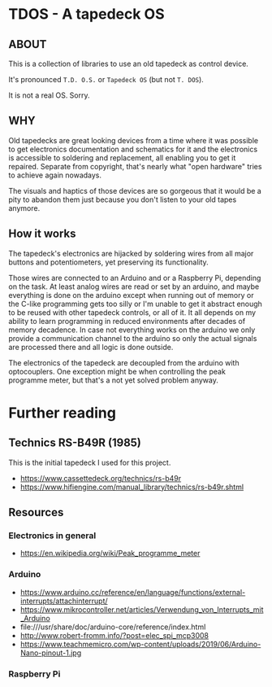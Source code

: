 # TDOS - A tapedeck OS

## ABOUT

This is a collection of libraries to use an old tapedeck as control
device.

It's pronounced `T.D. O.S.` or `Tapedeck OS` (but not `T. DOS`).

It is not a real OS. Sorry.

## WHY

Old tapedecks are great looking devices from a time where it was
possible to get electronics documentation and schematics for it and
the electronics is accessible to soldering and replacement, all
enabling you to get it repaired. Separate from copyright, that's
nearly what "open hardware" tries to achieve again nowadays.

The visuals and haptics of those devices are so gorgeous that it would
be a pity to abandon them just because you don't listen to your old
tapes anymore.

## How it works

The tapedeck's electronics are hijacked by soldering wires from all
major buttons and potentiometers, yet preserving its functionality.

Those wires are connected to an Arduino and or a Raspberry Pi,
depending on the task. At least analog wires are read or set by an
arduino, and maybe everything is done on the arduino except when
running out of memory or the C-like programming gets too silly or I'm
unable to get it abstract enough to be reused with other tapedeck
controls, or all of it. It all depends on my ability to learn
programming in reduced environments after decades of memory
decadence. In case not everything works on the arduino we only provide
a communication channel to the arduino so only the actual signals are
processed there and all logic is done outside.

The electronics of the tapedeck are decoupled from the arduino with
optocouplers. One exception might be when controlling the peak
programme meter, but that's a not yet solved problem anyway.

# Further reading

## Technics RS-B49R (1985)

This is the initial tapedeck I used for this project.

- https://www.cassettedeck.org/technics/rs-b49r
- https://www.hifiengine.com/manual_library/technics/rs-b49r.shtml

## Resources

### Electronics in general

- https://en.wikipedia.org/wiki/Peak_programme_meter

### Arduino

- https://www.arduino.cc/reference/en/language/functions/external-interrupts/attachinterrupt/
- https://www.mikrocontroller.net/articles/Verwendung_von_Interrupts_mit_Arduino
- file:///usr/share/doc/arduino-core/reference/index.html
- http://www.robert-fromm.info/?post=elec_spi_mcp3008
- https://www.teachmemicro.com/wp-content/uploads/2019/06/Arduino-Nano-pinout-1.jpg


### Raspberry Pi
